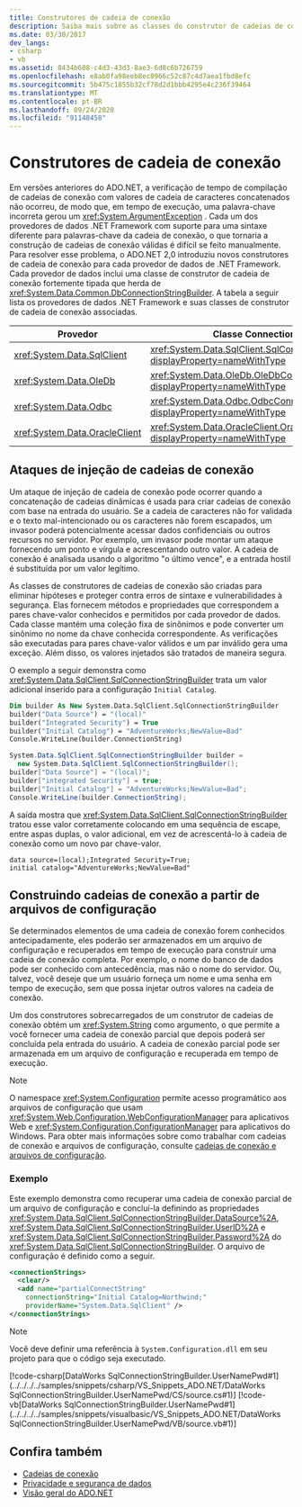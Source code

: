 ```yaml
---
title: Construtores de cadeia de conexão
description: Saiba mais sobre as classes do construtor de cadeias de conexão usadas para provedores diferentes no ADO.NET, todas herdadas de DbConnectionStringBuilder.
ms.date: 03/30/2017
dev_langs:
- csharp
- vb
ms.assetid: 8434b608-c4d3-43d3-8ae3-6d8c6b726759
ms.openlocfilehash: e8ab0fa98eeb8ec8966c52c87c4d7aea1fbd8efc
ms.sourcegitcommit: 5b475c1855b32cf78d2d1bbb4295e4c236f39464
ms.translationtype: MT
ms.contentlocale: pt-BR
ms.lasthandoff: 09/24/2020
ms.locfileid: "91148458"
---
```

# <a name="connection-string-builders"></a>Construtores de cadeia de conexão

Em versões anteriores do ADO.NET, a verificação de tempo de compilação de cadeias de conexão com valores de cadeia de caracteres concatenados não ocorreu, de modo que, em tempo de execução, uma palavra-chave incorreta gerou um <xref:System.ArgumentException> . Cada um dos provedores de dados .NET Framework com suporte para uma sintaxe diferente para palavras-chave da cadeia de conexão, o que tornaria a construção de cadeias de conexão válidas é difícil se feito manualmente. Para resolver esse problema, o ADO.NET 2,0 introduziu novos construtores de cadeia de conexão para cada provedor de dados de .NET Framework. Cada provedor de dados inclui uma classe de construtor de cadeia de conexão fortemente tipada que herda de <xref:System.Data.Common.DbConnectionStringBuilder>. A tabela a seguir lista os provedores de dados .NET Framework e suas classes de construtor de cadeia de conexão associadas.  
  
|Provedor|Classe ConnectionStringBuilder|  
|--------------|-----------------------------------|  
|<xref:System.Data.SqlClient>|<xref:System.Data.SqlClient.SqlConnectionStringBuilder?displayProperty=nameWithType>|  
|<xref:System.Data.OleDb>|<xref:System.Data.OleDb.OleDbConnectionStringBuilder?displayProperty=nameWithType>|  
|<xref:System.Data.Odbc>|<xref:System.Data.Odbc.OdbcConnectionStringBuilder?displayProperty=nameWithType>|  
|<xref:System.Data.OracleClient>|<xref:System.Data.OracleClient.OracleConnectionStringBuilder?displayProperty=nameWithType>|  
  
## <a name="connection-string-injection-attacks"></a>Ataques de injeção de cadeias de conexão  

 Um ataque de injeção de cadeia de conexão pode ocorrer quando a concatenação de cadeias dinâmicas é usada para criar cadeias de conexão com base na entrada do usuário. Se a cadeia de caracteres não for validada e o texto mal-intencionado ou os caracteres não forem escapados, um invasor poderá potencialmente acessar dados confidenciais ou outros recursos no servidor. Por exemplo, um invasor pode montar um ataque fornecendo um ponto e vírgula e acrescentando outro valor. A cadeia de conexão é analisada usando o algoritmo "o último vence", e a entrada hostil é substituída por um valor legítimo.  
  
 As classes de construtores de cadeias de conexão são criadas para eliminar hipóteses e proteger contra erros de sintaxe e vulnerabilidades à segurança. Elas fornecem métodos e propriedades que correspondem a pares chave-valor conhecidos e permitidos por cada provedor de dados. Cada classe mantém uma coleção fixa de sinônimos e pode converter um sinônimo no nome da chave conhecida correspondente. As verificações são executadas para pares chave-valor válidos e um par inválido gera uma exceção. Além disso, os valores injetados são tratados de maneira segura.  
  
 O exemplo a seguir demonstra como <xref:System.Data.SqlClient.SqlConnectionStringBuilder> trata um valor adicional inserido para a configuração `Initial Catalog`.  
  
```vb  
Dim builder As New System.Data.SqlClient.SqlConnectionStringBuilder  
builder("Data Source") = "(local)"  
builder("Integrated Security") = True  
builder("Initial Catalog") = "AdventureWorks;NewValue=Bad"  
Console.WriteLine(builder.ConnectionString)  
```  
  
```csharp  
System.Data.SqlClient.SqlConnectionStringBuilder builder =  
  new System.Data.SqlClient.SqlConnectionStringBuilder();  
builder["Data Source"] = "(local)";  
builder["integrated Security"] = true;  
builder["Initial Catalog"] = "AdventureWorks;NewValue=Bad";  
Console.WriteLine(builder.ConnectionString);  
```  
  
 A saída mostra que <xref:System.Data.SqlClient.SqlConnectionStringBuilder> tratou esse valor corretamente colocando em uma sequência de escape, entre aspas duplas, o valor adicional, em vez de acrescentá-lo à cadeia de conexão como um novo par chave-valor.  
  
```output  
data source=(local);Integrated Security=True;  
initial catalog="AdventureWorks;NewValue=Bad"  
```  
  
## <a name="building-connection-strings-from-configuration-files"></a>Construindo cadeias de conexão a partir de arquivos de configuração  

 Se determinados elementos de uma cadeia de conexão forem conhecidos antecipadamente, eles poderão ser armazenados em um arquivo de configuração e recuperados em tempo de execução para construir uma cadeia de conexão completa. Por exemplo, o nome do banco de dados pode ser conhecido com antecedência, mas não o nome do servidor. Ou, talvez, você deseje que um usuário forneça um nome e uma senha em tempo de execução, sem que possa injetar outros valores na cadeia de conexão.  
  
 Um dos construtores sobrecarregados de um construtor de cadeias de conexão obtém um <xref:System.String> como argumento, o que permite a você fornecer uma cadeia de conexão parcial que depois poderá ser concluída pela entrada do usuário. A cadeia de conexão parcial pode ser armazenada em um arquivo de configuração e recuperada em tempo de execução.  
  
> [!NOTE]
> O namespace <xref:System.Configuration> permite acesso programático aos arquivos de configuração que usam <xref:System.Web.Configuration.WebConfigurationManager> para aplicativos Web e <xref:System.Configuration.ConfigurationManager> para aplicativos do Windows. Para obter mais informações sobre como trabalhar com cadeias de conexão e arquivos de configuração, consulte [cadeias de conexão e arquivos de configuração](connection-strings-and-configuration-files.md).  
  
### <a name="example"></a>Exemplo  

 Este exemplo demonstra como recuperar uma cadeia de conexão parcial de um arquivo de configuração e concluí-la definindo as propriedades <xref:System.Data.SqlClient.SqlConnectionStringBuilder.DataSource%2A>, <xref:System.Data.SqlClient.SqlConnectionStringBuilder.UserID%2A> e <xref:System.Data.SqlClient.SqlConnectionStringBuilder.Password%2A> do <xref:System.Data.SqlClient.SqlConnectionStringBuilder>. O arquivo de configuração é definido como a seguir.  
  
```xml  
<connectionStrings>  
  <clear/>  
  <add name="partialConnectString"
    connectionString="Initial Catalog=Northwind;"  
    providerName="System.Data.SqlClient" />  
</connectionStrings>  
```  
  
> [!NOTE]
> Você deve definir uma referência à `System.Configuration.dll` em seu projeto para que o código seja executado.  
  
 [!code-csharp[DataWorks SqlConnectionStringBuilder.UserNamePwd#1](../../../../samples/snippets/csharp/VS_Snippets_ADO.NET/DataWorks SqlConnectionStringBuilder.UserNamePwd/CS/source.cs#1)]
 [!code-vb[DataWorks SqlConnectionStringBuilder.UserNamePwd#1](../../../../samples/snippets/visualbasic/VS_Snippets_ADO.NET/DataWorks SqlConnectionStringBuilder.UserNamePwd/VB/source.vb#1)]  
  
## <a name="see-also"></a>Confira também

- [Cadeias de conexão](connection-strings.md)
- [Privacidade e segurança de dados](privacy-and-data-security.md)
- [Visão geral do ADO.NET](ado-net-overview.md)
